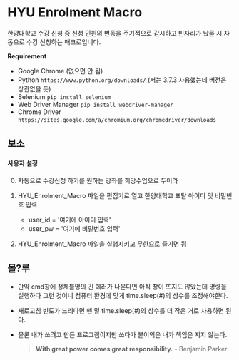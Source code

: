 # HYU Enrolment Macro

한양대학교 수강 신청 중 신청 인원의 변동을 주기적으로 감시하고
빈자리가 났을 시 자동으로 수강 신청하는 매크로입니다.

**Requirement**
 - Google Chrome (없으면 안 됨)
 - Python `https://www.python.org/downloads/` (저는 3.7.3 사용했는데 버전은 상관없을 듯)
 - Selenium `pip install selenium`
 - Web Driver Manager `pip install webdriver-manager`
 - Chrome Driver `https://sites.google.com/a/chromium.org/chromedriver/downloads`

## 보소

#### 사용자 설정
 0. 자동으로 수강신청 하기를 원하는 강좌를 희망수업으로 두어라 


 1. HYU_Enrolment_Macro 파일을  편집기로 열고 한양대학교 포탈 아이디 및 비밀번호 입력

	- user_id = '여기에 아이디 입력'
	- user_pw = '여기에 비밀번호 입력'

2. HYU_Enrolment_Macro 파일을 실행시키고 무한으로 즐기면 됨



## 몰?루

 - 만약 cmd창에 정체불명의 긴 에러가 나온다면 아직 창이 뜨지도 않았는데 명령을 실행하다 그런 것이니 컴퓨터 환경에 맞게 time.sleep(#)의 상수를 조정해야한다.

 - 새로고침 빈도가 느리다면 맨 밑 time.sleep(#)의 상수를 더 작은 거로 사용하면 된다.
 
 - 물론 내가 쓰려고 만든 프로그램이지만 쓰다가 불이익은 내가 책임은 지지 않는다.
	 > **With great power comes great responsibility.**  - Benjamin Parker
